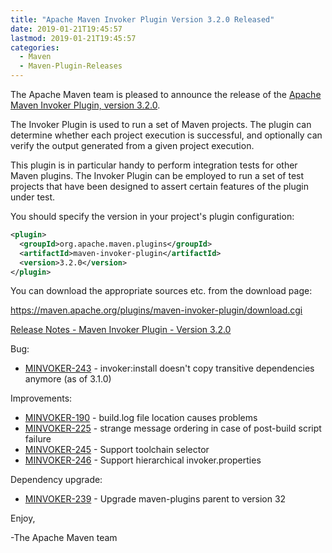 ```yaml
---
title: "Apache Maven Invoker Plugin Version 3.2.0 Released"
date: 2019-01-21T19:45:57
lastmod: 2019-01-21T19:45:57
categories:
  - Maven
  - Maven-Plugin-Releases
---
```

The Apache Maven team is pleased to announce the release of the 
[Apache Maven Invoker Plugin, version 3.2.0](https://maven.apache.org/plugins/maven-invoker-plugin/).

The Invoker Plugin is used to run a set of Maven projects. The plugin can
determine whether each project execution is successful, and optionally can
verify the output generated from a given project execution.

This plugin is in particular handy to perform integration tests for other Maven
plugins. The Invoker Plugin can be employed to run a set of test projects that
have been designed to assert certain features of the plugin under test.

You should specify the version in your project's plugin configuration:

```xml
<plugin>
  <groupId>org.apache.maven.plugins</groupId>
  <artifactId>maven-invoker-plugin</artifactId>
  <version>3.2.0</version>
</plugin>
```


You can download the appropriate sources etc. from the download page:

https://maven.apache.org/plugins/maven-invoker-plugin/download.cgi

<!-- more -->

[Release Notes - Maven Invoker Plugin - Version 3.2.0](https://issues.apache.org/jira/secure/ReleaseNote.jspa?projectId=12317828&version=12344638)


Bug:

 * [MINVOKER-243](https://issues.apache.org/jira/browse/MINVOKER-243) - invoker:install doesn't copy transitive dependencies anymore (as of 3.1.0)

Improvements:

 * [MINVOKER-190](https://issues.apache.org/jira/browse/MINVOKER-190) - build.log file location causes problems
 * [MINVOKER-225](https://issues.apache.org/jira/browse/MINVOKER-225) - strange message ordering in case of post-build  script failure
 * [MINVOKER-245](https://issues.apache.org/jira/browse/MINVOKER-245) - Support toolchain selector
 * [MINVOKER-246](https://issues.apache.org/jira/browse/MINVOKER-246) - Support hierarchical invoker.properties

Dependency upgrade:

 * [MINVOKER-239](https://issues.apache.org/jira/browse/MINVOKER-239) - Upgrade maven-plugins parent to version 32

Enjoy,

-The Apache Maven team
